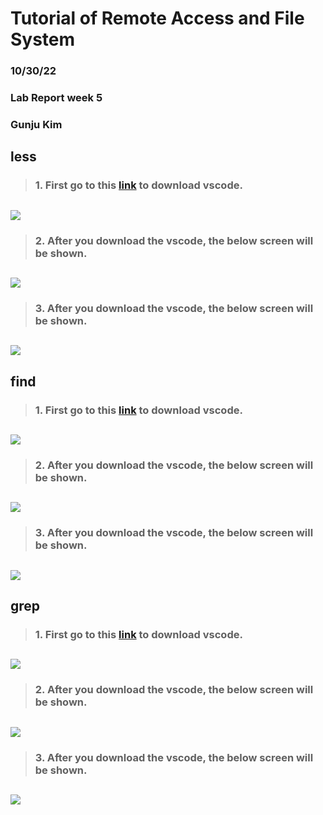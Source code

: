 # Tutorial of Remote Access and File System
### 10/30/22
### Lab Report week 5
### Gunju Kim



## less
> ###  1. First go to this [link](https://code.visualstudio.com/) to download vscode.
## ![](vscode1.png)
> ###  2. After you download the vscode, the below screen will be shown.
## ![](vscode.png)
> ###  3. After you download the vscode, the below screen will be shown.
## ![](vscode.png)


## find
> ###  1. First go to this [link](https://code.visualstudio.com/) to download vscode.
## ![](vscode1.png)
> ###  2. After you download the vscode, the below screen will be shown.
## ![](vscode.png)
> ###  3. After you download the vscode, the below screen will be shown.
## ![](vscode.png)


## grep
> ###  1. First go to this [link](https://code.visualstudio.com/) to download vscode.
## ![](vscode1.png)
> ###  2. After you download the vscode, the below screen will be shown.
## ![](vscode.png)
> ###  3. After you download the vscode, the below screen will be shown.
## ![](vscode.png)


